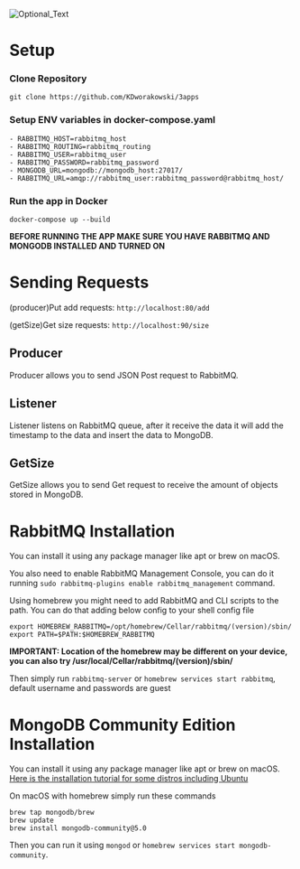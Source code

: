 ![Optional_Text](../master/docs/docs.drawio.png)
# Setup
### Clone Repository
`git clone https://github.com/KDworakowski/3apps`
### Setup ENV variables in docker-compose.yaml
```
- RABBITMQ_HOST=rabbitmq_host
- RABBITMQ_ROUTING=rabbitmq_routing
- RABBITMQ_USER=rabbitmq_user
- RABBITMQ_PASSWORD=rabbitmq_password
- MONGODB_URL=mongodb://mongodb_host:27017/
- RABBITMQ_URL=amqp://rabbitmq_user:rabbitmq_password@rabbitmq_host/
```
### Run the app in Docker
`docker-compose up --build`

**BEFORE RUNNING THE APP MAKE SURE YOU HAVE RABBITMQ AND MONGODB INSTALLED AND TURNED ON**
# Sending Requests
(producer)Put add requests: `http://localhost:80/add`

(getSize)Get size requests: `http://localhost:90/size`
## Producer
Producer allows you to send JSON Post request to RabbitMQ.
## Listener
Listener listens on RabbitMQ queue, after it receive the data it will add the timestamp to the data and insert the data to MongoDB.
## GetSize
GetSize allows you to send Get request to receive the amount of objects stored in MongoDB.
# RabbitMQ Installation
You can install it using any package manager like apt or brew on macOS.

You also need to enable RabbitMQ Management Console, you can do it running `sudo rabbitmq-plugins enable rabbitmq_management` command.

Using homebrew you might need to add RabbitMQ and CLI scripts to the path.
You can do that adding below config to your shell config file
```
export HOMEBREW_RABBITMQ=/opt/homebrew/Cellar/rabbitmq/(version)/sbin/
export PATH=$PATH:$HOMEBREW_RABBITMQ
```
**IMPORTANT: Location of the homebrew may be different on your device, you can also try /usr/local/Cellar/rabbitmq/(version)/sbin/**

Then simply run `rabbitmq-server` or `homebrew services start rabbitmq`, default username and passwords are guest
# MongoDB Community Edition Installation
You can install it using any package manager like apt or brew on macOS.
[Here is the installation tutorial for some distros including Ubuntu](https://www.mongodb.com/docs/manual/tutorial/install-mongodb-on-ubuntu/)

On macOS with homebrew simply run these commands
```
brew tap mongodb/brew
brew update
brew install mongodb-community@5.0
```

Then you can run it using `mongod` or `homebrew services start mongodb-community`.
